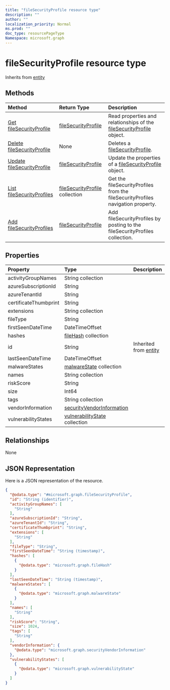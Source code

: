 ```yaml
---
title: "fileSecurityProfile resource type"
description: ""
author: ""
localization_priority: Normal
ms.prod: ""
doc_type: resourcePageType
Namespace: microsoft.graph
---
```



# fileSecurityProfile resource type




Inherits from [entity](../resources/entity.md)

## Methods
|Method|Return Type|Description|
|:---|:---|:---|
|[Get fileSecurityProfile](../api/filesecurityprofile-get.md)|[fileSecurityProfile](../resources/fileSecurityProfile.md)|Read properties and relationships of the [fileSecurityProfile](../resources/filesecurityprofile.md) object.|
|[Delete fileSecurityProfile](../api/filesecurityprofile-delete.md)|None|Deletes a [fileSecurityProfile](../resources/filesecurityprofile.md).|
|[Update fileSecurityProfile](../api/filesecurityprofile-update.md)|[fileSecurityProfile](../resources/fileSecurityProfile.md)|Update the properties of a [fileSecurityProfile](../resources/filesecurityprofile.md) object.|
|[List fileSecurityProfiles](../api/security-list-filesecurityprofiles.md)|[fileSecurityProfile](../resources/fileSecurityProfile.md) collection|Get the fileSecurityProfiles from the fileSecurityProfiles navigation property.|
|[Add fileSecurityProfiles](../api/security-post-filesecurityprofiles.md)|[fileSecurityProfile](../resources/fileSecurityProfile.md)|Add fileSecurityProfiles by posting to the fileSecurityProfiles collection.|

## Properties
|Property|Type|Description|
|:---|:---|:---|
|activityGroupNames|String collection||
|azureSubscriptionId|String||
|azureTenantId|String||
|certificateThumbprint|String||
|extensions|String collection||
|fileType|String||
|firstSeenDateTime|DateTimeOffset||
|hashes|[fileHash](../resources/fileHash.md) collection||
|id|String| Inherited from [entity](../resources/entity.md)|
|lastSeenDateTime|DateTimeOffset||
|malwareStates|[malwareState](../resources/malwareState.md) collection||
|names|String collection||
|riskScore|String||
|size|Int64||
|tags|String collection||
|vendorInformation|[securityVendorInformation](../resources/securityVendorInformation.md)||
|vulnerabilityStates|[vulnerabilityState](../resources/vulnerabilityState.md) collection||

## Relationships
None

## JSON Representation
Here is a JSON representation of the resource.
<!-- {
  "blockType": "resource",
  "keyProperty": "id",
  "@odata.type": "microsoft.graph.fileSecurityProfile",
  "baseType": "microsoft.graph.entity",
  "openType": true
}
-->
``` json
{
  "@odata.type": "#microsoft.graph.fileSecurityProfile",
  "id": "String (identifier)",
  "activityGroupNames": [
    "String"
  ],
  "azureSubscriptionId": "String",
  "azureTenantId": "String",
  "certificateThumbprint": "String",
  "extensions": [
    "String"
  ],
  "fileType": "String",
  "firstSeenDateTime": "String (timestamp)",
  "hashes": [
    {
      "@odata.type": "microsoft.graph.fileHash"
    }
  ],
  "lastSeenDateTime": "String (timestamp)",
  "malwareStates": [
    {
      "@odata.type": "microsoft.graph.malwareState"
    }
  ],
  "names": [
    "String"
  ],
  "riskScore": "String",
  "size": 1024,
  "tags": [
    "String"
  ],
  "vendorInformation": {
    "@odata.type": "microsoft.graph.securityVendorInformation"
  },
  "vulnerabilityStates": [
    {
      "@odata.type": "microsoft.graph.vulnerabilityState"
    }
  ]
}
```

